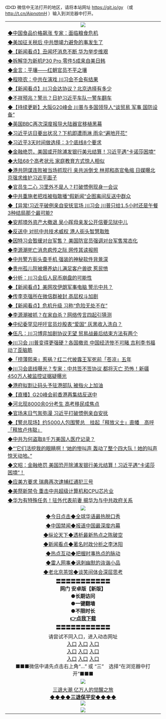ↀↀ 微信中无法打开的地区，请将本站网址 https://git.io/gy （或 http://t.cn/AipnotmH ）输入到浏览器中打开。 


<table>
  <tr>
    <td align=center><img src="https://github.com/gyhhx/image-upload/blob/master/ogate-c.JPG" /></td>
  </tr>
  <tr>
<td align=left>
<a href="https://xvery.li/oo.aspx?name=c1047129&key=lvvdiyawanfwimxk&from=gy">◆中国食品价格飙涨 专家：面临粮食危机</a><br/></td>
  </tr>
  <tr>
<td align=left>
<a href="https://xvery.li/oo.aspx?name=c1047055&key=lvvdiyawanfwimxk&from=gy">◆美加征关税后 中共想竭力避免的事发生了</a><br/></td>
 </tr>
  <tr>
<td align=left>
<a href="https://xvery.li/oo.aspx?name=c1047119&key=lvvdiyawanfwimxk&from=gy">◆【新闻看点】丑闻坏消息不断 华为举步维艰</a><br/></td>
 </tr>
   <tr>
<td align=left>
<a href="https://xvery.li/oo.aspx?name=c1047059&key=lvvdiyawanfwimxk&from=gy">◆拆解华为新机P30 Pro 零件5成来自美日韩</a><br/></td>
   </tr> 
  <tr>
<td align=left>
<a href="https://xvery.li/oo.aspx?name=c1047071&key=lvvdiyawanfwimxk&from=gy">◆金言：平壤——红朝官员不平之壤</a><br/></td>
  </tr> 
 <tr>
<td align=left>
<a href="https://xvery.li/oo.aspx?name=c1047039&key=lvvdiyawanfwimxk&from=gy">◆程晓农：中共在演戏 川习会不会有结果</a><br/>
</td>
   </tr>
 <tr>
<td align=left>
<a href="https://xvery.li/oo.aspx?name=c1047081&key=lvvdiyawanfwimxk&from=gy">◆【新闻看点】川习会达协议？北京选择有多少</a><br/></td>
  </tr>
  <tr>
<td align=left>
<a href="https://xvery.li/oo.aspx?name=c1047072&key=lvvdiyawanfwimxk&from=gy">◆不祥预兆？警示？日护习近平车队一警车翻车</a><br/></td>
 </tr>
   <tr>
<td align=left>
<a href="https://xvery.li/oo.aspx?name=http://www.soundofhope.org/gb/2019/06/27/n2991067.html&key=lvvdiyawanfwimxk&from=gy">◆【持续更新】大阪G20峰会 川普与多国领导人“谈贸易 军事 国防设备”</a><br/>
</td>
   </tr>
 <tr>
<td align=left>
<a href="https://xvery.li/oo.aspx?name=http://www.soundofhope.org/gb/2019/06/27/n2989399.html&key=lvvdiyawanfwimxk&from=gy">◆英国BBC再次深度报导大陆器官移植黑幕</a><br/></td>
  </tr>
  <tr>
<td align=left>
<a href="https://xvery.li/oo.aspx?name=c1047030&key=lvvdiyawanfwimxk&from=gy">◆习近平访日要出状况？下机即遭雨淋 雨伞“遍地开花”</a><br/></td>
 </tr>
  <tr>
<td align=left>
<a href="https://xvery.li/oo.aspx?name=c1047132&key=lvvdiyawanfwimxk&from=gy">◆习近平3天时间做选择：3个底线8个要求</a><br/></td>
 </tr>
   <tr>
<td align=left>
<a href="https://xvery.li/oo.aspx?name=c816857_598_1&key=lvvdiyawanfwimxk&from=gy">◆金融绝罚，美国或开除浦发银行美元结算！习近平遇“卡诺莎困境”</a><br/></td>
   </tr> 
  <tr>
<td align=left>
<a href="https://xvery.li/oo.aspx?name=c1047045&key=lvvdiyawanfwimxk&from=gy">◆大陆68个高考状元 家庭教育方式惊人相似</a><br/></td>
  </tr> 
 <tr>
<td align=left>
<a href="https://xvery.li/oo.aspx?name=c1047044&key=lvvdiyawanfwimxk&from=gy">◆港共阴谋连败被当场抓现行 亲共派倒戈 林郑和高官龟缩 日媒曝北京强求维护习近平面子</a><br/>
</td>
   </tr>
 <tr>
<td align=left>
<a href="https://xvery.li/oo.aspx?name=c1047000&key=lvvdiyawanfwimxk&from=gy">◆官员生二心 习里外不是人？打破惯例现身一会议</a><br/>
</td>
   </tr>
 <tr>
<td align=left>
<a href="https://xvery.li/oo.aspx?name=c1047053&key=lvvdiyawanfwimxk&from=gy">◆中共重施老把戏被指散播“假新闻”企图离间反送中群众</a><br/></td>
  </tr>
  <tr>
<td align=left>
<a href="https://xvery.li/oo.aspx?name=c1047024&key=lvvdiyawanfwimxk&from=gy">◆【异常!习近平破例亲自安抚官场 川习会 川普只给1.5小时还是午餐 3种结局那个最可能?</a><br/></td>
 </tr>
   <tr>
<td align=left>
<a href="https://xvery.li/oo.aspx?name=c1047042&key=lvvdiyawanfwimxk&from=gy">◆安邦境外资产大撤退 吴小晖母亲发公开信要见狱中儿</a><br/>
</td>
   </tr>
 <tr>
<td align=left>
<a href="https://xvery.li/oo.aspx?name=c1047139&key=lvvdiyawanfwimxk&from=gy">◆反送中 对抗中共技术威权 港人街头智慧取胜</a><br/>
</td>
</tr> 
<tr>
<td align=left>
<a href="https://xvery.li/oo.aspx?name=c1047133&key=lvvdiyawanfwimxk&from=gy">◆因特习会暂缓对台军售？ 美国防官员强调对台军售常态化</a><br/>
</td>       
</tr> 
  <tr>
<td align=left>
<a href="https://xvery.li/oo.aspx?name=c1046787&key=lvvdiyawanfwimxk&from=gy">◆李源潮死亡消息疯传之际 网传其读报照</a><br/></td>
  </tr>
  <tr>
<td align=left>
<a href="https://xvery.li/oo.aspx?name=c1046859&key=lvvdiyawanfwimxk&from=gy">◆中共警方街头查手机 强装的神秘软件背景深</a><br/></td>
 </tr>
  <tr>
<td align=left>
<a href="https://xvery.li/oo.aspx?name=c1046838&key=lvvdiyawanfwimxk&from=gy">◆贵州孤儿院被爆养幼儿满足客户兽欲 惹民愤</a><br/></td>
 </tr>
   <tr>
<td align=left>
<a href="https://xvery.li/oo.aspx?name=c1046820&key=lvvdiyawanfwimxk&from=gy">◆分析：川习会后人民币崩盘的可能性</a><br/></td>
   </tr> 
  <tr>
<td align=left>
<a href="https://xvery.li/oo.aspx?name=c1046834&key=lvvdiyawanfwimxk&from=gy">◆【新闻看点】美网攻伊朗军事电脑 警示中共？</a><br/></td>
  </tr> 
 <tr>
<td align=left>
<a href="https://xvery.li/oo.aspx?name=c1046786&key=lvvdiyawanfwimxk&from=gy">◆传李克强所在微信群被封 高层权斗加剧</a><br/>
</td>
   </tr>
 <tr>
<td align=left>
<a href="https://xvery.li/oo.aspx?name=c1046819&key=lvvdiyawanfwimxk&from=gy">◆【新闻看点】危机升级 习称“危险无处不在”</a><br/></td>
  </tr>
  <tr>
<td align=left>
<a href="https://xvery.li/oo.aspx?name=c1046781&key=lvvdiyawanfwimxk&from=gy">◆李源潮被抓？在家自杀？网络传言四起引猜测</a><br/></td>
 </tr>
   <tr>
<td align=left>
<a href="https://xvery.li/oo.aspx?name=c1046942&key=lvvdiyawanfwimxk&from=gy">◆中纪委罕见呼吁官员炒股表“爱国” 灰黑收入洗白？</a><br/>
</td>
   </tr>
 <tr>
<td align=left>
<a href="https://xvery.li/oo.aspx?name=c1046433&key=lvvdiyawanfwimxk&from=gy">◆伍凡：川习博弈加剧协议无望 贸易战最后结束方法有两个</a><br/></td>
  </tr>
  <tr>
<td align=left>
<a href="https://xvery.li/oo.aspx?name=c1046782&key=lvvdiyawanfwimxk&from=gy">◆川习会 川普变得更强硬？各国撤资 中国经济惨不可睹 吉利李书福动了歪脑筋</a><br/></td>
 </tr>
  <tr>
<td align=left>
<a href="https://xvery.li/oo.aspx?name=c1046755&key=lvvdiyawanfwimxk&from=gy">◆「捞薄熙来」惹祸？红二代披露王军死前「苍凉」五年</a><br/></td>
 </tr>
   <tr>
<td align=left>
<a href="https://xvery.li/oo.aspx?name=c1046776&key=lvvdiyawanfwimxk&from=gy">◆川习会底线曝光？专家：中共签不签协议 都将灭亡 恐怖！新疆450万人被监控证据疑曝光</a><br/></td>
   </tr> 
  <tr>
<td align=left>
<a href="https://xvery.li/oo.aspx?name=c1046873&key=lvvdiyawanfwimxk&from=gy">◆港府拟割让码头予驻港部队 被指火上加油</a><br/></td>
  </tr> 
 <tr>
<td align=left>
<a href="https://xvery.li/oo.aspx?name=c1046553&key=lvvdiyawanfwimxk&from=gy">◆【直播】G20峰会前香港再集结反送中</a><br/>
</td>
   </tr>
 <tr>
<td align=left>
<a href="https://xvery.li/oo.aspx?name=c1046837&key=lvvdiyawanfwimxk&from=gy">◆河北现8000余0分考生 高考移民成焦点</a><br/>
</td>
   </tr>
 <tr>
<td align=left>
<a href="https://xvery.li/oo.aspx?name=c1046890&key=lvvdiyawanfwimxk&from=gy">◆官场末日气氛弥漫 习近平打破惯例亲自安抚</a><br/></td>
  </tr>
  <tr>
<td align=left>
<a href="https://xvery.li/oo.aspx?name=c1046864&key=lvvdiyawanfwimxk&from=gy">◆【警总现场】约5000人包围警总　挂起「释放义士」直幡　高呼「释放卢伟聪」</a><br/></td>
 </tr>
   <tr>
<td align=left>
<a href="https://xvery.li/oo.aspx?name=c1046839&key=lvvdiyawanfwimxk&from=gy">◆中共为何盗取8千万美国人医疗记录？</a><br/>
</td>
   </tr>
 <tr>
<td align=left>
<a href="https://xvery.li/oo.aspx?name=c1046911&key=lvvdiyawanfwimxk&from=gy">◆“‘它们活挖我的眼睛啊！’她的惨叫声 轰动了整个四大队！她的叫声惊天动地。”</a><br/>
</td>
</tr> 
<tr>
<td align=left>
<a href="https://xvery.li/oo.aspx?name=c1046939&key=lvvdiyawanfwimxk&from=gy">◆文昭：金融绝罚 美国恐开除浦发银行美元结算！习近平遇“卡诺莎困境”！ </a><br/>
</td>       
</tr> 
<tr>
<td align=left>
<a href="https://xvery.li/oo.aspx?name=c1046253&key=lvvdiyawanfwimxk&from=gy">◆应美方要求 瑞典再次逮捕红通犯三号</a><br/></td>
  </tr>
  <tr>
<td align=left>
<a href="https://xvery.li/oo.aspx?name=c1046286&key=lvvdiyawanfwimxk&from=gy">◆美祭新禁令 重击中共超级计算机和CPU芯片业</a><br/></td>
 </tr>
  <tr>
<td align=left>
<a href="https://xvery.li/oo.aspx?name=c1046347&key=lvvdiyawanfwimxk&from=gy">◆华为有特殊任务！驻外代表前妻 揭华为与中共政府关系</a><br/></td>
 </tr>
  <tr>
    <td align=center><img src="https://github.com/gyhhx/image-upload/blob/master/title1.jpg" /></td>
  </tr>
   <tr>
   <td align=center> 
<a href="https://xvery.li/oo.aspx?name=c816850&key=lvvdiyawanfwimxk&from=gy&tag=9877">◆今日点击◆全球华语最热脱口秀</a><br/>
    </td>
  </tr>
  <tr>
  <td align=center>
<a href="https://xvery.li/oo.aspx?name=c816860&key=lvvdiyawanfwimxk&from=gy&tag=99733110">◆中国禁闻◆报道中国最深度内幕</a><br/>
   </tr>
  <tr>
     <td align=center>
<a href="https://xvery.li/oo.aspx?name=c816855&key=lvvdiyawanfwimxk&from=gy&tag=997110">◆纵论天下◆透析最新热点之陈破空</a><br/>
   </tr>
   <tr>
      <td align=center>
<a href="https://xvery.li/oo.aspx?name=c838308&key=lvvdiyawanfwimxk&from=gy&tag=9973110">◆新闻看点◆著名时政分析之李沐阳</a><br/>
   </tr>
   <tr>
     <td align=center>
<a href="https://xvery.li/oo.aspx?name=c816852&key=lvvdiyawanfwimxk&from=gy&tag=9733110">◆热点互动◆把握时事热点的脉动</a><br/>
   </tr>
   <tr>
      <td align=center>
<a href="https://xvery.li/oo.aspx?name=c816694&key=lvvdiyawanfwimxk&from=gy&tag=93310">◆雷人网事◆讽刺幽默的诙谐小品</a><br/>
   </tr>
   <tr>
    <td align=center>
<a href="https://xvery.li/oo.aspx?name=c816650&key=lvvdiyawanfwimxk&from=gy&tag=9973110">◆老北京茶馆◆谈笑间体会深层思考</a><br/>
   </tr>
  <tr>
    <td align=center>
 <b>〓〓〓〓〓〓〓〓〓〓〓<br/>网门 安卓版【新版】<br/> ●长期访问<br/> ●一键翻墙<br/>  ●不限时长<br/> 
 <a href="https://share.weiyun.com/5qbsVJt">👉<b>点我下载</a><br/>〓〓〓〓〓〓〓〓〓〓〓<br/>
    </td>
    </tr>
   <tr>
    <td align=center>请尝试不同入口，进入动态网址<br/>
      <a href="https://s3.us-east-2.amazonaws.com/ogateo/show.htm">入口</a>
      <a href="https://s3.ca-central-1.amazonaws.com/ogatec/show.htm">入口</a>
      <a href="https://s3.ap-southeast-2.amazonaws.com/ogatey/show.htm">入口</a><br/>
      <a href="https://s3.ap-northeast-2.amazonaws.com/ogates/show.htm">入口</a>
      <a href="https://s3.eu-central-1.amazonaws.com/ogatef/show.htm">入口</a>
      <a href="https://s3.ap-south-1.amazonaws.com/ogatem/show.htm">入口</a><br/>
      <a href="https://s3-us-west-1.amazonaws.com/ogaten/show.htm">入口</a>
      <a href="https://s3.eu-west-2.amazonaws.com/ogatel/show.htm">入口</a>
      <a href="https://s3.ap-northeast-1.amazonaws.com/ogatet/show.htm">入口</a><br/>
      ■■■微信中请先点击右上角“...” 或 “三”　选择“在浏览器中打开”■■■<b><br/>
    </td>
  </tr>
  <tr>
    <td align=center><img src="https://github.com/gyhhx/image-upload/blob/master/3.jpg" /> </td>
</tr>
  <tr>  
  <td align=center>
  <a href="http://ctbtfdoocixoa.global.ssl.fastly.net/oo.aspx?name=c894205&key=ofejcfaxcltk&from=gy&tag=9973110">三退大潮 亿万人的觉醒之旅</a><br/>
      <a href="http://ctbtfdoocixoa.global.ssl.fastly.net/oo.aspx?name=ogQuit.aspx&key=ofejcfaxcltk&from=gy"><b>◆◆◆◆三退保平安◆◆◆◆<br/></a>
      <img src="https://github.com/gyhhx/image-upload/blob/master/3t.jpg" /><br/>
      </td>
  </tr>
   <tr>
    <td align=center><img src="https://raw.githubusercontent.com/oGate2/Up/master/oGate_640.jpg"/></td>
  </tr>
</table>




